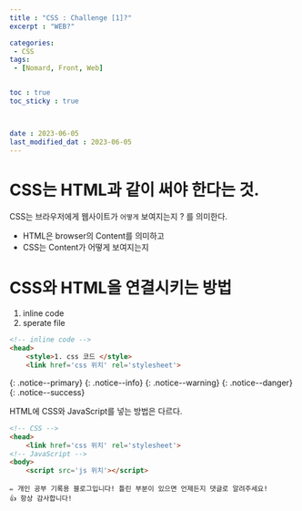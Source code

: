 ```yaml
---
title : "CSS : Challenge [1]?"
excerpt : "WEB?"

categories: 
 - CSS
tags: 
 - [Nomard, Front, Web]


toc : true
toc_sticky : true



date : 2023-06-05
last_modified_dat : 2023-06-05
---
```


# CSS는 HTML과 같이 써야 한다는 것.  
CSS는 브라우저에게 웹사이트가 `어떻게` 보여지는지 ? 를 의미한다.

* HTML은 browser의 Content를 의미하고  
* CSS는 Content가 어떻게 보여지는지  

# CSS와 HTML을 연결시키는 방법
1. inline code
2. sperate file

```html
<!-- inline code -->
<head>
    <style>1. css 코드 </style>
    <link href='css 위치' rel='stylesheet'>
```

{: .notice--primary}
{: .notice--info}
{: .notice--warning}
{: .notice--danger}
{: .notice--success}
 
<div class='notice--warning' markdown='1'>
HTML에 CSS와 JavaScript를 넣는 방법은 다르다.

```html
<!-- CSS -->
<head>
    <link href='css 위치' rel='stylesheet'>
<!-- JavaScript -->
<body>
    <script src='js 위치'></script>
```

</div>

```
✏️ 개인 공부 기록용 블로그입니다! 틀린 부분이 있으면 언제든지 댓글로 알려주세요!
👍 항상 감사합니다!
```